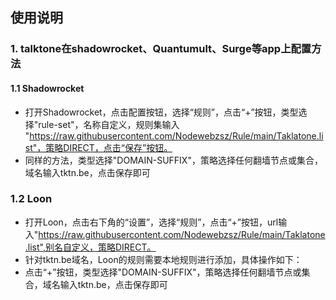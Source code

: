 ## 使用说明

### 1. talktone在shadowrocket、Quantumult、Surge等app上配置方法

#### 1.1 Shadowrocket

- 打开Shadowrocket，点击配置按钮，选择“规则”，点击“+”按钮，类型选择"rule-set"，名称自定义，规则集输入 "https://raw.githubusercontent.com/Nodewebzsz/Rule/main/Taklatone.list"，策略DIRECT，点击“保存”按钮。
- 同样的方法，类型选择"DOMAIN-SUFFIX"，策略选择任何翻墙节点或集合，域名输入tktn.be，点击保存即可
### 1.2 Loon

- 打开Loon，点击右下角的“设置”，选择“规则”，点击“+”按钮，url输入"https://raw.githubusercontent.com/Nodewebzsz/Rule/main/Taklatone.list",别名自定义，策略DIRECT。
- 针对tktn.be域名，Loon的规则需要本地规则进行添加，具体操作如下：
- 点击“+”按钮，类型选择"DOMAIN-SUFFIX"，策略选择任何翻墙节点或集合，域名输入tktn.be，点击保存即可
